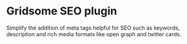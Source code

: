 # Gridsome SEO plugin
Simplify the addition of meta tags helpful for SEO such as keywords, description and rich media formats like open graph and twitter cards.

